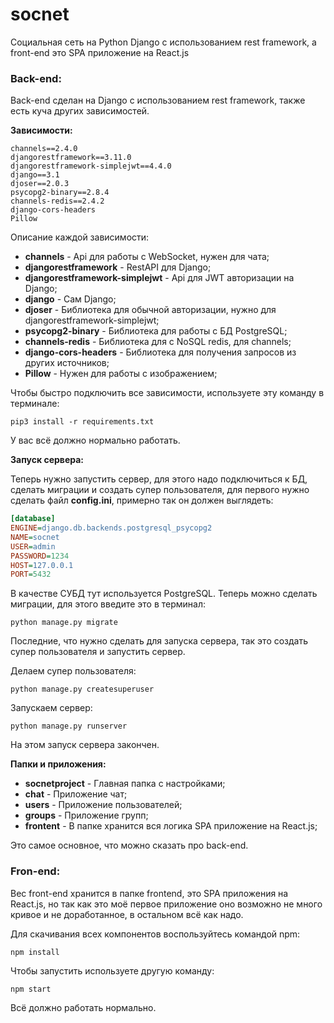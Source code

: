 # socnet
Социальная сеть на Python Django с использованием rest framework, а front-end это SPA приложение на React.js

### Back-end:

Back-end сделан на Django с использованием rest framework, также есть куча других зависимостей.

**Зависимости:**

```
channels==2.4.0
djangorestframework==3.11.0
djangorestframework-simplejwt==4.4.0
django==3.1
djoser==2.0.3
psycopg2-binary==2.8.4
channels-redis==2.4.2
django-cors-headers
Pillow
```

Описание каждой зависимости:

- **channels** - Api для работы с WebSocket, нужен для чата;
- **djangorestframework** - RestAPI для Django;
- **djangorestframework-simplejwt** - Api для JWT авторизации на Django;
- **django** - Сам Django;
- **djoser** - Библиотека для обычной авторизации, нужно для djangorestframework-simplejwt;
- **psycopg2-binary** - Библиотека для работы с БД PostgreSQL;
- **channels-redis** - Библиотека для с NoSQL redis, для channels;
- **django-cors-headers** - Библиотека для получения запросов из других источников;
- **Pillow** - Нужен для работы с изображением;

Чтобы быстро подключить все зависимости, используете эту команду в терминале:

```ph
pip3 install -r requirements.txt
```

У вас всё должно нормально работать.

**Запуск сервера:**

Теперь нужно запустить сервер, для этого надо подключиться к БД, сделать миграции и создать супер пользователя, для первого нужно сделать файл **config.ini**, примерно так он должен выглядеть:

```ini
[database]
ENGINE=django.db.backends.postgresql_psycopg2
NAME=socnet
USER=admin
PASSWORD=1234
HOST=127.0.0.1
PORT=5432
```
В качестве СУБД тут используется PostgreSQL. Теперь можно сделать миграции, для этого введите это в терминал:

```ph
python manage.py migrate
```
Последние, что нужно сделать для запуска сервера, так это создать супер пользователя и запустить сервер.

Делаем супер пользователя:

```ph
python manage.py createsuperuser
```

Запускаем сервер:

```ph
python manage.py runserver
```

На этом запуск сервера закончен.

**Папки и приложения:**

- **socnetproject** - Главная папка с настройками;
- **chat** - Приложение чат;
- **users** - Приложение пользователей;
- **groups** - Приложение групп;
- **frontent** - В папке хранится вся логика SPA приложение на React.js;

Это самое основное, что можно сказать про back-end.

### Fron-end:

Вес front-end хранится в папке frontend, это SPA приложения на React.js, но так как это моё первое приложение оно возможно не много кривое и не доработанное, в остальном всё как надо.

Для скачивания всех компонентов воспользуйтесь командой npm:

```ph
npm install
```

Чтобы запустить используете другую команду:

```ph
npm start
```

Всё должно работать нормально.
